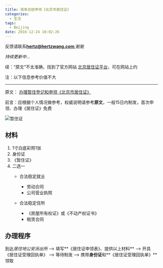 ```yaml
---
title: 简单总结申领《北京市居住证》
categories:
  - 生活
tags:
  - Beijing
date: 2016-12-24 10:02:26
---
```


反馈请联系[**hertz@hertzwang.com**](mailto:hertz@hertzwang.com),谢谢

*持续更新中...*


续：“原文”不太准确，找到了官方网站 [北京居住证平台](https://www.bjjzzpt.com/)，可在网站上约




<!-- more -->

注：以下信息参考价值不大

---

原文： [办理暂住登记和申领《北京市居住证》](http://www.bjgaj.gov.cn/web/detail_getWsgsInfo_36953_col1351.html)

前言：应根据个人情况做参考，权威说明请参考**原文**，一般15日内制发，首次申领、办理《居住证》免费

![暂住证](./images/BJResidence-KITAS.png "暂住证")

## 材料

1. 1寸白底彩照1张
2. 身份证
3. 《暂住证》
4. 二选一
	* 合法稳定就业
		* 劳动合同
		* 公司营业执照

	* 合法稳定住所
		* 《房屋所有权证》或《不动产权证书》
		* 租赁合同 
		
		
## 办理程序

到达*居住地公安派出所* --> 填写**《居住证申领表》、提供以上材料** --> 开具《居住证受理回执单》 --> 等待制发 --> 携带**身份证**和**《居住证受理回执单》**领取
